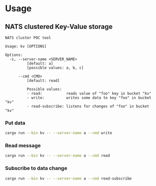 # Usage
## NATS clustered Key-Value storage

```
NATS cluster POC tool

Usage: kv [OPTIONS]

Options:
  -s, --server-name <SERVER_NAME>
          [default: a]
          [possible values: a, b, c]

      --cmd <CMD>
          [default: read]

          Possible values:
          - read:           reads value of "foo" key in bucket "kv"
          - write:          writes some data to key "foo" in bucket "kv"
          - read-subscribe: listens for changes of "foo" in bucket "kv"
```

### Put data
```bash
cargo run --bin kv -- --server-name a --cmd write
```

### Read message
```bash
cargo run --bin kv -- --server-name a --cmd read
```

### Subscribe to data change
```bash
cargo run --bin kv -- --server-name a --cmd read-subscribe
```
